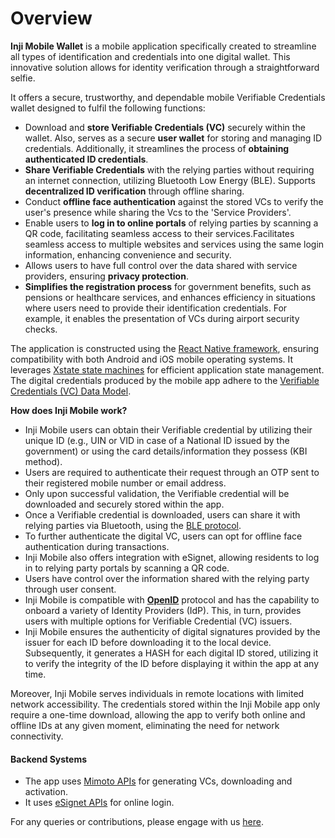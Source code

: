 # Overview

**Inji Mobile Wallet** is a mobile application specifically created to streamline all types of identification and credentials into one digital wallet. This innovative solution allows for identity verification through a straightforward selfie.

It offers a secure, trustworthy, and dependable mobile Verifiable Credentials wallet designed to fulfil the following functions:

* Download and **store Verifiable Credentials (VC)** securely within the wallet. Also, serves as a secure **user wallet** for storing and managing ID credentials. Additionally, it streamlines the process of **obtaining authenticated ID credentials**.
* **Share Verifiable Credentials** with the relying parties without requiring an internet connection, utilizing Bluetooth Low Energy (BLE). Supports **decentralized ID verification** through offline sharing.
* Conduct **offline face authentication** against the stored VCs to verify the user's presence while sharing the Vcs to the 'Service Providers'.
* Enable users to **log in to online portals** of relying parties by scanning a QR code, facilitating seamless access to their services.Facilitates seamless access to multiple websites and services using the same login information, enhancing convenience and security.
* Allows users to have full control over the data shared with service providers, ensuring **privacy protection**.
* **Simplifies the registration process** for government benefits, such as pensions or healthcare services, and enhances efficiency in situations where users need to provide their identification credentials. For example, it enables the presentation of VCs during airport security checks.

The application is constructed using the [React Native framework](https://reactnative.dev/), ensuring compatibility with both Android and iOS mobile operating systems. It leverages [Xstate state machines](https://xstate.js.org/docs/) for efficient application state management. The digital credentials produced by the mobile app adhere to the [Verifiable Credentials (VC) Data Model](https://www.w3.org/TR/vc-data-model/).

**How does Inji Mobile work?**

* Inji Mobile users can obtain their Verifiable credential by utilizing their unique ID (e.g., UIN or VID in case of a National ID issued by the government) or using the card details/information they possess (KBI method).
* Users are required to authenticate their request through an OTP sent to their registered mobile number or email address.
* Only upon successful validation, the Verifiable credential will be downloaded and securely stored within the app.
* Once a Verifiable credential is downloaded, users can share it with relying parties via Bluetooth, using the [BLE protocol](https://tlodderstedt.github.io/openid-for-verifiable-presentations-offline-1\_0-00.html).
* To further authenticate the digital VC, users can opt for offline face authentication during transactions.
* Inji Mobile also offers integration with eSignet, allowing residents to log in to relying party portals by scanning a QR code.
* Users have control over the information shared with the relying party through user consent.
* Inji Mobile is compatible with [**OpenID**](https://openid.net/developers/how-connect-works/) protocol and has the capability to onboard a variety of Identity Providers (IdP). This, in turn, provides users with multiple options for Verifiable Credential (VC) issuers.
* Inji Mobile ensures the authenticity of digital signatures provided by the issuer for each ID before downloading it to the local device. Subsequently, it generates a HASH for each digital ID stored, utilizing it to verify the integrity of the ID before displaying it within the app at any time.

Moreover, Inji Mobile serves individuals in remote locations with limited network accessibility. The credentials stored within the Inji Mobile app only require a one-time download, allowing the app to verify both online and offline IDs at any given moment, eliminating the need for network connectivity.

#### Backend Systems

* The app uses [Mimoto APIs](https://mosip.stoplight.io/docs/mimoto) for generating VCs, downloading and activation.
* It uses [eSignet APIs](https://mosip.stoplight.io/docs/identity-provider/jlmszj6dlxigw-e-signet) for online login.

For any queries or contributions, please engage with us [here](https://community.mosip.io/c/inji/16).
